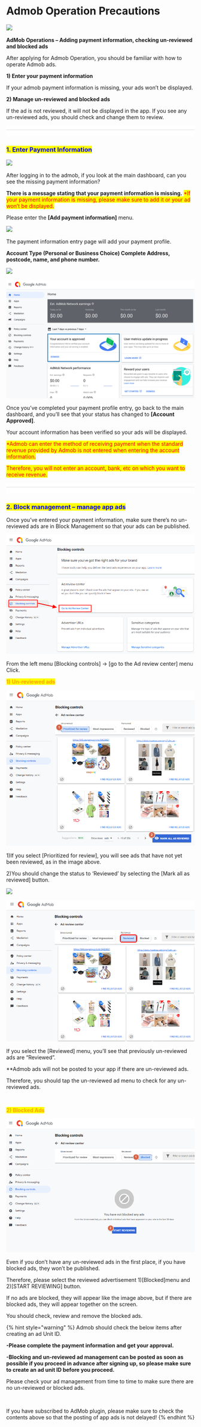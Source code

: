 # Admob Operation Precautions

![](https://support.swing2app.com/wp-content/uploads/2020/01/admob\_op.png)

**AdMob Operations – Adding payment information, checking un-reviewed and blocked ads**

After applying for Admob Operation, you should be familiar with how to operate Admob ads.

**1) Enter your payment information**

If your admob payment information is missing, your ads won’t be displayed.

**2) Manage un-reviewed and blocked ads**

If the ad is not reviewed, it will not be displayed in the app. If you see any un-reviewed ads, you should check and change them to review.

![](../../.gitbook/assets/구분선.PNG)

### <mark style="color:blue;">**1. Enter Payment Information**</mark>

![](https://support.swing2app.com/wp-content/uploads/2020/01/ad1-1.png)

After logging in to the admob, if you look at the main dashboard, can you see the missing payment information?

**There is a message stating that your payment information is missing.** <mark style="color:red;">\*If your payment information is missing, please make sure to add it or your ad won’t be displayed.</mark>

Please enter the **\[Add payment information]** menu.



![](https://support.swing2app.com/wp-content/uploads/2020/01/ad3-1.png)

The payment information entry page will add your payment profile.

**Account Type (Personal or Business Choice) Complete Address, postcode, name, and phone number.**

![](https://wp.swing2app.co.kr/wp-content/uploads/2018/09/%ED%99%94%EC%82%B4%ED%91%9C-2.png)

![](<../../.gitbook/assets/애드몹en (1).png>)

Once you’ve completed your payment profile entry, go back to the main dashboard, and you’ll see that your status has changed to **\[Account Approved]**.

Your account information has been verified so your ads will be displayed.

<mark style="color:red;">\*Admob can enter the method of receiving payment when the standard revenue provided by Admob is not entered when entering the account information.</mark>

<mark style="color:red;">Therefore, you will not enter an account, bank, etc on which you want to receive revenue.</mark>

![](../../.gitbook/assets/구분선.PNG)

### <mark style="color:blue;">**2. Block management – manage app ads**</mark>

Once you’ve entered your payment information, make sure there’s no un-reviewed ads are in Block Management so that your ads can be published.

![](../../.gitbook/assets/애드몹en2.png)

From the left menu \[Blocking controls] → \[go to the Ad review center] menu Click.



<mark style="color:orange;">**1) Un-reviewed ads**</mark>​

![](../../.gitbook/assets/애드몹en1.png)

1\)If you select \[Prioritized for review], you will see ads that have not yet been reviewed, as in the image above.&#x20;

2\)You should change the status to ‘Reviewed’ by selecting the \[Mark all as reviewed] button.

![](https://wp.swing2app.co.kr/wp-content/uploads/2018/09/%ED%99%94%EC%82%B4%ED%91%9C-2.png)

![](../../.gitbook/assets/애드몹en3.png)

If you select the \[Reviewed] menu, you’ll see that previously un-reviewed ads are “Reviewed”.

\*\*Admob ads will not be posted to your app if there are un-reviewed ads.

Therefore, you should tap the un-reviewed ad menu to check for any un-reviewed ads.

​

<mark style="color:orange;">**2) Blocked Ads**</mark>

![](../../.gitbook/assets/애드몹en4.png)

Even if you don’t have any un-reviewed ads in the first place, if you have blocked ads, they won’t be published.

Therefore, please select the reviewed advertisement 1)\[Blocked]menu and 2)\[START REVIEWING] button.

If no ads are blocked, they will appear like the image above, but if there are blocked ads, they will appear together on the screen.

You should check, review and remove the blocked ads.



{% hint style="warning" %}
Admob should check the below items after creating an ad Unit ID.

**-Please complete the payment information and get your approval.**

**-Blocking and un-reviewed ad management can be posted as soon as possible if you proceed in advance after signing up, so please make sure to create an ad unit ID before you proceed.**

Please check your ad management from time to time to make sure there are no un-reviewed or blocked ads.

​

If you have subscribed to AdMob plugin, please make sure to check the contents above so that the posting of app ads is not delayed!
{% endhint %}



